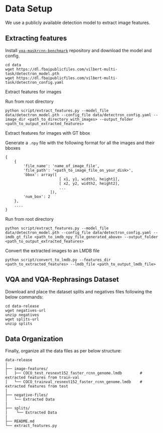 # Data Setup
We use a publicly available detection model to extract image features.

## Extracting features

Install [`vqa-maskrcnn-benchmark`](https://gitlab.com/vedanuj/vqa-maskrcnn-benchmark) repository and download the model and config. 

```text
cd data
wget https://dl.fbaipublicfiles.com/vilbert-multi-task/detectron_model.pth
wget https://dl.fbaipublicfiles.com/vilbert-multi-task/detectron_config.yaml
```


Extract features for images

Run from root directory

```text
python script/extract_features.py --model_file data/detectron_model.pth --config_file data/detectron_config.yaml --image_dir <path_to_directory_with_images> --output_folder <path_to_output_extracted_features>
```

Extract features for images with GT bbox

Generate a `.npy` file with the following format for all the images and their bboxes

```text
{
    {
        'file_name': 'name_of_image_file',
        'file_path': '<path_to_image_file_on_your_disk>',
        'bbox': array([
                        [ x1, y1, width1, height1],
                        [ x2, y2, width2, height2],
                        ...
                    ]),
        'num_box': 2
    },
    ....
}
```

Run from root directory

```text
python script/extract_features.py --model_file data/detectron_model.pth --config_file data/detectron_config.yaml --imdb_gt_file <path_to_imdb_npy_file_generated_above> --output_folder <path_to_output_extracted_features>
```

Convert the extracted images to an LMDB file

```text
python script/convert_to_lmdb.py --features_dir <path_to_extracted_features> --lmdb_file <path_to_output_lmdb_file>
```

## VQA and VQA-Rephrasings Dataset
Download and place the dataset splits and negatives files following the below commands:
```
cd data-release
wget negatives-url
unzip negatives
wget splits-url
unzip splits
``` 

## Data Organization
Finally, organize all the data files as per below structure:
```
data-release
|
├── image-features/
│   ├── COCO_test_resnext152_faster_rcnn_genome.lmdb        # extracted features from train-val
│   └── COCO_trainval_resnext152_faster_rcnn_genome.lmdb    # extracted features from test         
|
├── negative-files/
│   └── Extracted Data
|
├── splits/
|    └── Extracted Data
|
├── README.md
└── extract_features.py
```
